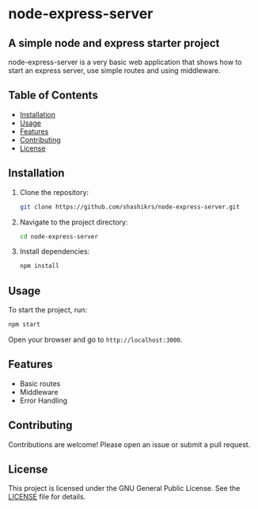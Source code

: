 # node-express-server

## A simple node and express starter project

node-express-server is a very basic web application that shows how to start an express server, use simple routes and using middleware.

## Table of Contents

- [Installation](#installation)
- [Usage](#usage)
- [Features](#features)
- [Contributing](#contributing)
- [License](#license)

## Installation

1. Clone the repository:
   ```sh
   git clone https://github.com/shashikrs/node-express-server.git
   ```
2. Navigate to the project directory:
   ```sh
   cd node-express-server
   ```
3. Install dependencies:
   ```sh
   npm install
   ```

## Usage

To start the project, run:

```sh
npm start
```

Open your browser and go to `http://localhost:3000`.

## Features

- Basic routes
- Middleware
- Error Handling

## Contributing

Contributions are welcome! Please open an issue or submit a pull request.

## License

This project is licensed under the GNU General Public License. See the [LICENSE](./LICENSE) file for details.
